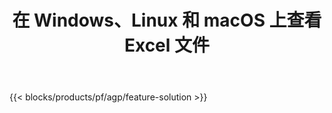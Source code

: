 ﻿---
title: 在 Windows、Linux 和 macOS 上查看 Excel 文件 
url: /zh/viewer
description: 用于查看 XLS、XLSX、XLSB、XLT、XLTX、XLTM、XLSM 和 ODS 文件的免费应用程序和 API
---
{{< blocks/products/pf/agp/feature-solution >}} 

